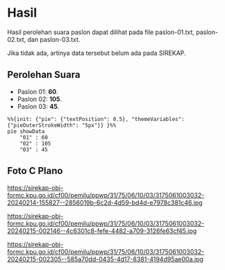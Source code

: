 # Hasil

Hasil perolehan suara paslon dapat dilihat pada file paslon-01.txt, paslon-02.txt, dan paslon-03.txt.

Jika tidak ada, artinya data tersebut belum ada pada SIREKAP.

## Perolehan Suara

 * Paslon 01: **60**.
 * Paslon 02: **105**.
 * Paslon 03: **45**.

```mermaid
%%{init: {"pie": {"textPosition": 0.5}, "themeVariables": {"pieOuterStrokeWidth": "5px"}} }%%
pie showData
    "01" : 60
    "02" : 105
    "03" : 45
```
## Foto C Plano

https://sirekap-obj-formc.kpu.go.id/cf00/pemilu/ppwp/31/75/06/10/03/3175061003032-20240214-155827--2856019b-6c2d-4d59-bd4d-e7978c381c46.jpg

https://sirekap-obj-formc.kpu.go.id/cf00/pemilu/ppwp/31/75/06/10/03/3175061003032-20240215-002146--4c6301c8-fefe-4482-a709-3126fe63cf45.jpg

https://sirekap-obj-formc.kpu.go.id/cf00/pemilu/ppwp/31/75/06/10/03/3175061003032-20240215-002305--585a70dd-0435-4d17-8381-4194d95ae00a.jpg
